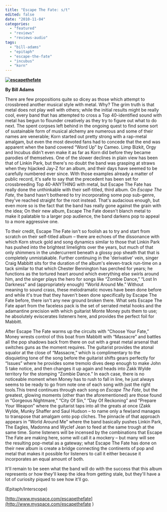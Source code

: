 ```yaml
---
title: "Escape The Fate: s/t"
edited: false
date: "2010-11-04"
categories:
  - "featured"
  - "reviews"
  - "reviews-audio"
tags:
  - "bill-adams"
  - "epitaph"
  - "escape-the-fate"
  - "incubus"
  - "korn"
---
```


**[![](http://www.hellbound.ca/wp-content/uploads/2010/11/escapethefate-300x300.jpg "escapethefate")](http://www.hellbound.ca/wp-content/uploads/2010/11/escapethefate.jpg)**

**By Bill Adams**

There are few propositions quite so dicey as those which attempt to crossbreed another musical style with metal. Why? The grim truth is that metal does not play well with others; while the initial results might be really cool, every band that has attempted to cross a Top 40-identified sound with metal has begun to flounder creatively as they try to figure out what to do next. The spent corpses left behind in the ongoing quest to find some sort of sustainable form of musical alchemy are numerous and some of their names are venerable; Korn started out pretty strong with a rap-metal amalgam, but even the most devoted fans had to concede that the end was apparent when the band covered “Word Up” by Cameo. Limp Bizkit, Orgy and Incubus didn't even make it as far as Korn did before they became parodies of themselves. One of the slower declines in plain view has been that of Linkin Park, but there's no doubt the band was grasping at straws when they hijacked Jay-Z for an album, and their days have seemed to be carefully numbered ever since. With those examples already a matter of public record, it's safe to say that the precedent has been set for crossbreeding Top 40-ANYTHING with metal, but Escape The Fate has really done the unthinkable with their self-titled, third album. On _Escape The Fate_, the band hasn't bothered to try incorporating some pop sub-genre, they've reached straight for the root instead. That's audacious enough, but even more so is the fact that the band has really gone against the grain with the idea; On their new album, Escape The Fate doesn't blanch metal to make it palatable to a larger pop audience, the band darkens pop to appeal to a more aggressive one.

To their credit, Escape The Fate isn't so foolish as to try and start from scratch on their self-titled album – there are echoes of the dissonance with which Korn struck gold and song dynamics similar to those that Linkin Park has pushed into the brightest limelights over the years, but much of that only shimmers in the undercurrent beneath a glossy pop sheath that that is completely unmistakable. Further continuing in the 'derivative' vein, singer Craig Mabbitt sits for the duration of the album's eleven-track run-time on a tack similar to that which Chester Bennington has perched for years; he functions as the tortured heart around which everything else swirls around him, and the singer plays the hero for songs like “Zombie Dance,” “Lost In Darkness” and (appropriately enough) “World Around Me.” Without meaning to sound crass, these melodramatic moves have been done before and while it's true that they haven't been done specifically by Escape The Fate before, there isn't any new ground broken there. What sets Escape The Fate apart from the faceless pack is the set of serrated metal hooks and the adamantine precision with which guitarist Monte Money puts them to use; he absolutely eviscerates listeners here, and provides the perfect foil for Mabbitt.

After Escape The Fate warms up the circuits with “Choose Your Fate,” Money wrests control of this boat from Mabbitt with “Massacre” and battles all the pop shadows back from there on out with a great metal arsenal that switches guns as the moment requires. The guitarist provides the atonal squalor at the close of “Massacre,” which is complimentary to the disquieting tone of the song before the guitarist shifts gears perfectly for “Issues” where he provides some tremolo dives deep enough to make John 5 take notice, and then changes it up again and heads into Zakk Wylde territory for the stomping “Zombie Dance.” In each case, there is no noticeable moment when Money has to rush to fall in line, he just always seems to be ready to go from note one of each song with just the right tools.This trend continues through each song on _Escape The Fate_, but the greatest, glowing moments (other than the aforementioned) are those found in “Gorgeous Nightmare,” “City Of Sin,” “Day Of Reckoning” and “Prepare Your Weapon” where the guitarist taps into all the greats at once (Zakk Wylde, Munky Shaffer and Saul Hudson – to name only a few)and manages to transpose that amalgam onto pop cliches. The pinnacle of that approach appears in “World Around Me” where the band basically pushes Linkin Park, The Eagles, Madonna and Wyclef Jean to feed at the same trough at the same time. Some listeners will be incensed by the combinations that Escape The Fate are making here, some will call it a mockery – but many will see the resulting pop-metal as a gateway; what Escape The Fate has done on their new album is create a bridge connecting the continents of pop and metal that makes it possible for listeners to call it either because it incorporates an equal amount of both.

It'll remain to be seen what the band will do with the success that this album represents or how they'll keep the idea from getting stale, but they'll have a lot of curiosity piqued to see how it'll go.

(Epitaph/Interscope)

[http://www.myspace.com/escapethefate](http://www.myspace.com/escapethefate )
